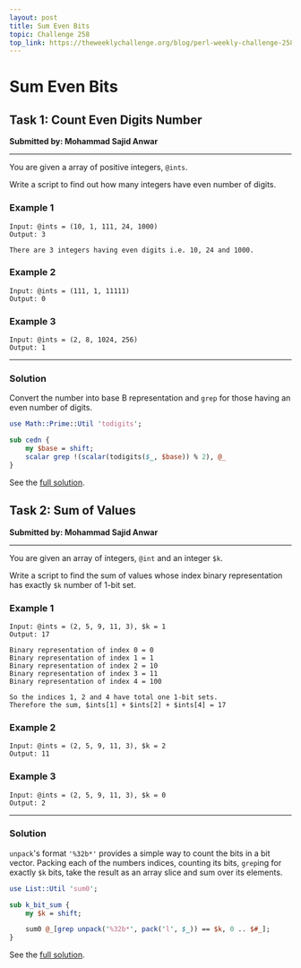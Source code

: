 ```yaml
---
layout: post
title: Sum Even Bits
topic: Challenge 258
top_link: https://theweeklychallenge.org/blog/perl-weekly-challenge-258
---
```

# Sum Even Bits

## Task 1: Count Even Digits Number
**Submitted by: Mohammad Sajid Anwar**

---
You are given a array of positive integers, `@ints`.

Write a script to find out how many integers have even number of digits.

### Example 1
```
Input: @ints = (10, 1, 111, 24, 1000)
Output: 3

There are 3 integers having even digits i.e. 10, 24 and 1000.
```
### Example 2
```
Input: @ints = (111, 1, 11111)
Output: 0
```
### Example 3
```
Input: @ints = (2, 8, 1024, 256)
Output: 1
```
---
### Solution
Convert the number into base B representation and `grep` for those having an even number of digits.
```perl
use Math::Prime::Util 'todigits';

sub cedn {
    my $base = shift;
    scalar grep !(scalar(todigits($_, $base)) % 2), @_
}
```
See the [full solution](https://github.com/manwar/perlweeklychallenge-club/blob/master/challenge-258/jo-37/perl/ch-1.pl).

## Task 2: Sum of Values
**Submitted by: Mohammad Sajid Anwar**

---
You are given an array of integers, `@int` and an integer `$k`.

Write a script to find the sum of values whose index binary representation has exactly `$k` number of 1-bit set.

### Example 1
```
Input: @ints = (2, 5, 9, 11, 3), $k = 1
Output: 17

Binary representation of index 0 = 0
Binary representation of index 1 = 1
Binary representation of index 2 = 10
Binary representation of index 3 = 11
Binary representation of index 4 = 100

So the indices 1, 2 and 4 have total one 1-bit sets.
Therefore the sum, $ints[1] + $ints[2] + $ints[4] = 17
```
### Example 2
```
Input: @ints = (2, 5, 9, 11, 3), $k = 2
Output: 11
```
### Example 3
```
Input: @ints = (2, 5, 9, 11, 3), $k = 0
Output: 2
```
---
### Solution
`unpack`'s format `'%32b*'` provides a simple way to count the bits in a bit vector.
Packing each of the numbers indices, counting its bits, `grep`ing for exactly `$k` bits, take the result as an array slice and sum over its elements.
```perl
use List::Util 'sum0';

sub k_bit_sum {
    my $k = shift;

    sum0 @_[grep unpack('%32b*', pack('l', $_)) == $k, 0 .. $#_];
}
```
See the [full solution](https://github.com/manwar/perlweeklychallenge-club/blob/master/challenge-258/jo-37/perl/ch-2.pl).
